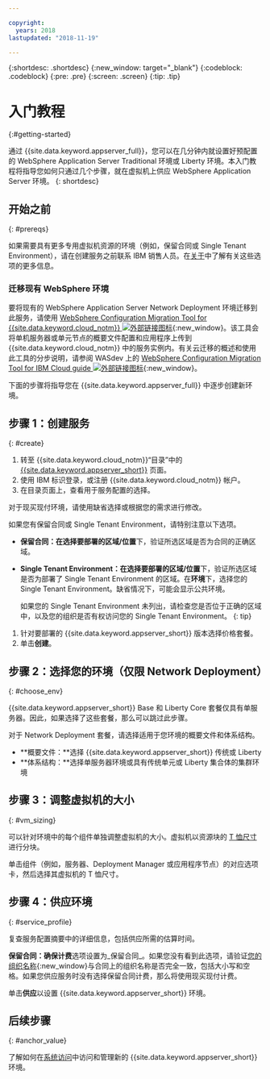 ```yaml
---

copyright:
  years: 2018
lastupdated: "2018-11-19"

---
```


{:shortdesc: .shortdesc}
{:new_window: target="_blank"}
{:codeblock: .codeblock}
{:pre: .pre}
{:screen: .screen}
{:tip: .tip}


# 入门教程
{:#getting-started}

通过 {{site.data.keyword.appserver_full}}，您可以在几分钟内就设置好预配置的 WebSphere Application Server Traditional 环境或 Liberty 环境。本入门教程将指导您如何只通过几个步骤，就在虚拟机上供应 WebSphere Application Server 环境。
{: shortdesc}

## 开始之前
{: #prereqs}

如果需要具有更多专用虚拟机资源的环境（例如，保留合同或 Single Tenant Environment），请在创建服务之前联系 IBM 销售人员。在[关于](index.html)中了解有关这些选项的更多信息。

### 迁移现有 WebSphere 环境

要将现有的 WebSphere Application Server Network Deployment 环境迁移到此服务，请使用 [WebSphere Configuration Migration Tool for {{site.data.keyword.cloud_notm}} ![外部链接图标](../../icons/launch-glyph.svg "外部链接图标")](https://developer.ibm.com/wasdev/downloads/#asset/tools-WebSphere_Configuration_Migration_Tool_for_IBM_Cloud){:new_window}。该工具会将单机服务器或单元节点的概要文件配置和应用程序上传到 {{site.data.keyword.cloud_notm}} 中的服务实例内。有关云迁移的概述和使用此工具的分步说明，请参阅 WASdev 上的
[WebSphere Configuration Migration Tool for IBM Cloud guide ![外部链接图标](../../icons/launch-glyph.svg "外部链接图标")](https://developer.ibm.com/wasdev/docs/websphere-config-migration-cloud/){:new_window}。

下面的步骤将指导您在 {{site.data.keyword.appserver_full}} 中逐步创建新环境。

## 步骤 1：创建服务
{: #create}

1. 转至 {{site.data.keyword.cloud_notm}}“目录”中的 [{{site.data.keyword.appserver_short}}](https://{DomainName}/catalog/services/websphere-application-server) 页面。
1. 使用 IBM 标识登录，或注册 {{site.data.keyword.cloud_notm}} 帐户。
1. 在目录页面上，查看用于服务配置的选择。

  对于现买现付环境，请使用缺省选择或根据您的需求进行修改。

  如果您有保留合同或 Single Tenant Environment，请特别注意以下选项。

  * **保留合同：**在**选择要部署的区域/位置**下，验证所选区域是否为合同的正确区域。

  * **Single Tenant Environment：**在**选择要部署的区域/位置**下，验证所选区域是否为部署了 Single Tenant Environment 的区域。在**环境**下，选择您的 Single Tenant Environment。缺省情况下，可能会显示公共环境。

    如果您的 Single Tenant Environment 未列出，请检查您是否位于正确的区域中，以及您的组织是否有权访问您的 Single Tenant Environment。
    {: tip}
1. 针对要部署的 {{site.data.keyword.appserver_short}} 版本选择价格套餐。
1. 单击**创建**。


## 步骤 2：选择您的环境（仅限 Network Deployment）
{: #choose_env}

{{site.data.keyword.appserver_short}} Base 和 Liberty Core 套餐仅具有单服务器。因此，如果选择了这些套餐，那么可以跳过此步骤。

对于 Network Deployment 套餐，请选择适用于您环境的概要文件和体系结构。

* **概要文件：**选择 {{site.data.keyword.appserver_short}} 传统或 Liberty
* **体系结构：**选择单服务器环境或具有传统单元或 Liberty 集合体的集群环境


## 步骤 3：调整虚拟机的大小
{: #vm_sizing}

可以针对环境中的每个组件单独调整虚拟机的大小。虚拟机以资源块的 [T 恤尺寸](index.html#vm-size)进行分块。

单击组件（例如，服务器、Deployment Manager 或应用程序节点）的对应选项卡，然后选择其虚拟机的 T 恤尺寸。

## 步骤 4：供应环境
{: #service_profile}

复查服务配置摘要中的详细信息，包括供应所需的估算时间。

**保留合同：**确保**计费**选项设置为_保留合同_。如果您没有看到此选项，请验证[您的组织名称](../../account/orgs_spaces.html){:new_window}与合同上的组织名称是否完全一致，包括大小写和空格。如果您供应服务时没有选择保留合同计费，那么将使用现买现付计费。

单击**供应**以设置 {{site.data.keyword.appserver_short}} 环境。

## 后续步骤
{: #anchor_value}

了解如何在[系统访问](systemAccess.html)中访问和管理新的 {{site.data.keyword.appserver_short}} 环境。
